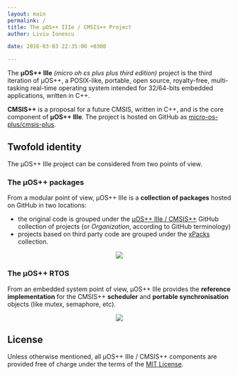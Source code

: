 ```yaml
---
layout: main
permalink: /
title: The µOS++ IIIe / CMSIS++ Project
author: Liviu Ionescu

date: 2016-03-03 22:35:00 +0300

---
```


The **µOS++ IIIe** _(micro oh ɛs plus plus third edition)_ project is the third iteration of µOS++, a POSIX-like, portable, open source, royalty-free, multi-tasking real-time operating system intended for 32/64-bits embedded applications, written in C++.

**CMSIS++** is a proposal for a future CMSIS, written in C++, and is the core component of **µOS++ IIIe**. The project is hosted on GitHub as [micro-os-plus/cmsis-plus](https://github.com/micro-os-plus/cmsis-plus).

## Twofold identity

The µOS++ IIIe project can be considered from two points of view.

### The µOS++ packages

From a modular point of view, µOS++ IIIe is a **collection of packages** hosted on GitHub in two locations:

* the original code is grouped under the [µOS++ IIIe / CMSIS++](https://github.com/micro-os-plus) GitHub collection of projects (or _Organization_, according to GitHub terminology)
* projects based on third party code are grouped under the [xPacks](https://github.com/xpacks) collection.

<div style="text-align:center">
<img src="{{ site.baseurl }}/assets/images/2016/micro-os-plus-collection.png" />
</div>

### The µOS++ RTOS

From an embedded system point of view, µOS++ IIIe provides the **reference implementation** for the CMSIS++ **scheduler** and **portable synchronisation** objects (like mutex, semaphore, etc).

<div style="text-align:center">
<img src="{{ site.baseurl }}/assets/images/2016/micro-os-plus-rtos.png" />
</div>

## License

Unless otherwise mentioned, all µOS++ IIIe / CMSIS++ components are provided free of charge under the terms of the [MIT License](https://opensource.org/licenses/MIT).
